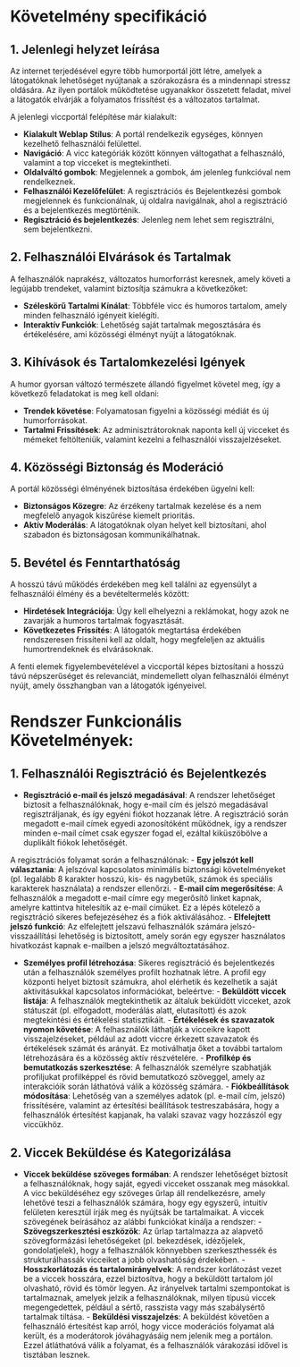 # Követelmény specifikáció

## 1. Jelenlegi helyzet leírása

Az internet terjedésével egyre több humorportál jött létre, amelyek a látogatóknak lehetőséget nyújtanak a szórakozásra és a mindennapi stressz oldására. Az ilyen portálok működtetése ugyanakkor összetett feladat, mivel a látogatók elvárják a folyamatos frissítést és a változatos tartalmat.

A jelenlegi viccportál felépítése már kialakult:

- **Kialakult Weblap Stílus**: A portál rendelkezik egységes, könnyen kezelhető felhasználói felülettel.
- **Navigáció**: A vicc kategóriák között könnyen váltogathat a felhasználó, valamint a top vicceket is megtekintheti.
- **Oldalváltó gombok**: Megjelennek a gombok, ám jelenleg funkcióval nem rendelkeznek.
- **Felhasználói Kezelőfelület**: A regisztrációs és Bejelentkezési gombok megjelennek és funkcionálnak, új oldalra navigálnak, ahol a regisztráció és a bejelentkezés megtörténik.
- **Regisztráció és bejelentkezés**: Jelenleg nem lehet sem regisztrálni, sem bejelentkezni.

## 2. Felhasználói Elvárások és Tartalmak

A felhasználók naprakész, változatos humorforrást keresnek, amely követi a legújabb trendeket, valamint biztosítja számukra a következőket:

- **Széleskörű Tartalmi Kínálat**: Többféle vicc és humoros tartalom, amely minden felhasználó igényeit kielégíti.
- **Interaktív Funkciók**: Lehetőség saját tartalmak megosztására és értékelésére, ami közösségi élményt nyújt a látogatóknak.

## 3. Kihívások és Tartalomkezelési Igények

A humor gyorsan változó természete állandó figyelmet követel meg, így a következő feladatokat is meg kell oldani:

- **Trendek követése**: Folyamatosan figyelni a közösségi médiát és új humorforrásokat.
- **Tartalmi Frissítések**: Az adminisztrátoroknak naponta kell új vicceket és mémeket feltölteniük, valamint kezelni a felhasználói visszajelzéseket.

## 4. Közösségi Biztonság és Moderáció

A portál közösségi élményének biztosítása érdekében ügyelni kell:

- **Biztonságos Közegre**: Az érzékeny tartalmak kezelése és a nem megfelelő anyagok kiszűrése kiemelt prioritás.
- **Aktív Moderálás**: A látogatóknak olyan helyet kell biztosítani, ahol szabadon és biztonságosan kommunikálhatnak.

## 5. Bevétel és Fenntarthatóság

A hosszú távú működés érdekében meg kell találni az egyensúlyt a felhasználói élmény és a bevételtermelés között:

- **Hirdetések Integrációja**: Úgy kell elhelyezni a reklámokat, hogy azok ne zavarják a humoros tartalmak fogyasztását.
- **Következetes Frissítés**: A látogatók megtartása érdekében rendszeresen frissíteni kell az oldalt, hogy megfeleljen az aktuális humortrendeknek és elvárásoknak.

A fenti elemek figyelembevételével a viccportál képes biztosítani a hosszú távú népszerűséget és relevanciát, mindemellett olyan felhasználói élményt nyújt, amely összhangban van a látogatók igényeivel.


#  Rendszer Funkcionális Követelmények:

## 1. Felhasználói Regisztráció és Bejelentkezés
- **Regisztráció e-mail és jelszó megadásával**:
A rendszer lehetőséget biztosít a felhasználóknak, hogy e-mail cím és jelszó megadásával regisztráljanak, és így egyéni fiókot hozzanak létre.
A regisztráció során megadott e-mail címek egyedi azonosítóként működnek, így a rendszer minden e-mail címet csak egyszer fogad el, ezáltal kiküszöbölve a duplikált fiókok lehetőségét.

A regisztrációs folyamat során a felhasználónak:
                        - **Egy jelszót kell választania**: A jelszóval kapcsolatos minimális biztonsági követelményeket (pl. legalább 8 karakter hosszú, kis- és nagybetűk, számok és speciális karakterek használata) a rendszer ellenőrzi.
                        - **E-mail cím megerősítése**: A felhasználók a megadott e-mail címre egy megerősítő linket kapnak, amelyre kattintva hitelesítik az e-mail címüket. Ez a lépés kötelező a regisztráció sikeres befejezéséhez és a fiók aktiválásához.
                        - **Elfelejtett jelszó funkció**: Az elfelejtett jelszavú felhasználók számára jelszó-visszaállítási lehetőség is biztosított, amely során egy egyszer használatos hivatkozást kapnak e-mailben a jelszó megváltoztatásához.


- **Személyes profil létrehozása**:
Sikeres regisztráció és bejelentkezés után a felhasználók személyes profilt hozhatnak létre. A profil egy központi helyet biztosít számukra, ahol elérhetik és kezelhetik a saját aktivitásukkal kapcsolatos információkat, beleértve:
                        - **Beküldött viccek listája**: A felhasználók megtekinthetik az általuk beküldött vicceket, azok státuszát (pl. elfogadott, moderálás alatt, elutasított) és azok megtekintési és értékelési statisztikáit.
                        - **Értékelések és szavazatok nyomon követése**: A felhasználók láthatják a vicceikre kapott visszajelzéseket, például az adott viccre érkezett szavazatok és értékelések számát és arányát. Ez motiválhatja őket a további tartalom létrehozására és a közösség aktív részvételére.
                        - **Profilkép és bemutatkozás szerkesztése**: A felhasználók személyre szabhatják profiljukat profilképpel és rövid bemutatkozó szöveggel, amely az interakcióik során láthatóvá válik a közösség számára.
                        - **Fiókbeállítások módosítása**: Lehetőség van a személyes adatok (pl. e-mail cím, jelszó) frissítésére, valamint az értesítési beállítások testreszabására, hogy a felhasználók értesítést kapjanak, ha valaki szavaz vagy hozzászól egy viccükhöz.

## 2. Viccek Beküldése és Kategorizálása


- **Viccek beküldése szöveges formában**:
A rendszer lehetőséget biztosít a felhasználóknak, hogy saját, egyedi vicceket osszanak meg másokkal. A vicc beküldéséhez egy szöveges űrlap áll rendelkezésre, amely lehetővé teszi a felhasználók számára, hogy egy egyszerű, intuitív felületen keresztül írják meg és nyújtsák be tartalmaikat.
 A viccek szövegének beírásához az alábbi funkciókat kínálja a rendszer:
                        - **Szövegszerkesztési eszközök**: Az űrlap tartalmazza az alapvető szövegformázási lehetőségeket (pl. bekezdések, idézőjelek, gondolatjelek), hogy a felhasználók könnyebben szerkeszthessék és strukturálhassák vicceiket a jobb olvashatóság érdekében.
                        - **Hosszkorlátozás és tartalomirányelvek**: A rendszer korlátozást vezet be a viccek hosszára, ezzel biztosítva, hogy a beküldött tartalom jól olvasható, rövid és tömör legyen. Az irányelvek tartalmi szempontokat is tartalmaznak, amelyek jelzik a felhasználóknak, milyen típusú viccek megengedettek, például a sértő, rasszista vagy más szabálysértő tartalmak tiltása.
                        - **Beküldési visszajelzés**: A beküldést követően a felhasználó értesítést kap arról, hogy vicce moderációs folyamat alá került, és a moderátorok jóváhagyásáig nem jelenik meg a portálon. Ezzel átláthatóvá válik a folyamat, és a felhasználók várakozási idővel is tisztában lesznek.
                        
